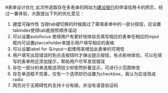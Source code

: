 #表单设计优化
此次所选取存在多表单的网站为[建设银行](http://creditcard.ccb.com/cn/creditcard/apply/apply.html)的申请信用卡的网页，经过一番体验，大致提出下列的优化意见：

1. 键盘可操作性 当按tab键切换的时候跳过了需填表单中的一部分按钮，应设置tabindex使得tab能按照顺序滚动
2. 可以设置autofocus 使得用户有更好地体验去填写相应的表单在相应的input框内可设置placceholder来提示用户填写相应的表格
3. 可以设置label for 与input一起使用来增加此表单的可用性
4. 用户填写出现错误时到点击按钮时才弹出提示按钮，有点影响体验，可以在填写的表单附近添加提示，帮助用户尽早发现错误
5. 存在一部分的单选框选项较少却依然折叠显示，可进行小范围修改
6. 存在单选框不完善，仅有一个选项却仍设置为checkbox，我认为应该改成radio
7. 网页对于无障碍性的支持十分有限，并没有语音验证码
